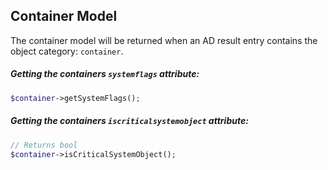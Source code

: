 ## Container Model

The container model will be returned when an AD result entry contains the object category: `container`.

##### Getting the containers `systemflags` attribute:

```php
$container->getSystemFlags();
```    
##### Getting the containers `iscriticalsystemobject` attribute:

```php
// Returns bool
$container->isCriticalSystemObject(); 
```
